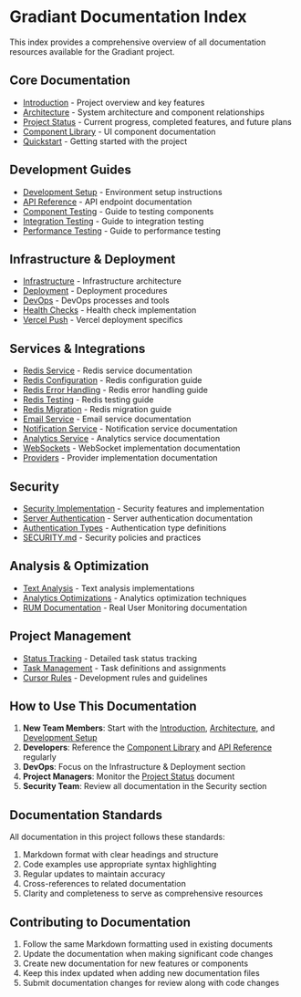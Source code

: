 # Gradiant Documentation Index

This index provides a comprehensive overview of all documentation resources available for the Gradiant project.

## Core Documentation

- [Introduction](./introduction.mdx) - Project overview and key features
- [Architecture](./architecture.mdx) - System architecture and component relationships
- [Project Status](./project-status.md) - Current progress, completed features, and future plans
- [Component Library](./component-library.md) - UI component documentation
- [Quickstart](./quickstart.mdx) - Getting started with the project

## Development Guides

- [Development Setup](./development-setup.md) - Environment setup instructions
- [API Reference](./api.md) - API endpoint documentation
- [Component Testing](./component-testing.md) - Guide to testing components
- [Integration Testing](./integration-testing.md) - Guide to integration testing
- [Performance Testing](./performance-testing.md) - Guide to performance testing

## Infrastructure & Deployment

- [Infrastructure](./infrastructure.mdx) - Infrastructure architecture
- [Deployment](./deployment.md) - Deployment procedures
- [DevOps](./devops.md) - DevOps processes and tools
- [Health Checks](./health-check.md) - Health check implementation
- [Vercel Push](./vercel-push.mdx) - Vercel deployment specifics

## Services & Integrations

- [Redis Service](./redis-service.mdx) - Redis service documentation
- [Redis Configuration](./redis-configuration.mdx) - Redis configuration guide
- [Redis Error Handling](./redis-error-handling.mdx) - Redis error handling guide
- [Redis Testing](./redis-testing.mdx) - Redis testing guide
- [Redis Migration](./redis-migration.mdx) - Redis migration guide
- [Email Service](./email-service.mdx) - Email service documentation
- [Notification Service](./notification-service.mdx) - Notification service documentation
- [Analytics Service](./analytics-service.mdx) - Analytics service documentation
- [WebSockets](./websocket.mdx) - WebSocket implementation documentation
- [Providers](./providers.mdx) - Provider implementation documentation

## Security

- [Security Implementation](./security-implementation.md) - Security features and implementation
- [Server Authentication](./server-auth.md) - Server authentication documentation
- [Authentication Types](./auth-types.md) - Authentication type definitions
- [SECURITY.md](security/security-policy.md) - Security policies and practices

## Analysis & Optimization

- [Text Analysis](./text-analysis.mdx) - Text analysis implementations
- [Analytics Optimizations](./analytics-optimizations.mdx) - Analytics optimization techniques
- [RUM Documentation](./rum-documentation.md) - Real User Monitoring documentation

## Project Management

- [Status Tracking](./.notes/status.mdx) - Detailed task status tracking
- [Task Management](./.notes/tasks.mdx) - Task definitions and assignments
- [Cursor Rules](../.cursorrules) - Development rules and guidelines

## How to Use This Documentation

1. **New Team Members**: Start with the [Introduction](./introduction.mdx), [Architecture](./architecture.mdx), and [Development Setup](./development-setup.md)
2. **Developers**: Reference the [Component Library](./component-library.md) and [API Reference](./api.md) regularly
3. **DevOps**: Focus on the Infrastructure & Deployment section
4. **Project Managers**: Monitor the [Project Status](./project-status.md) document
5. **Security Team**: Review all documentation in the Security section

## Documentation Standards

All documentation in this project follows these standards:

1. Markdown format with clear headings and structure
2. Code examples use appropriate syntax highlighting
3. Regular updates to maintain accuracy
4. Cross-references to related documentation
5. Clarity and completeness to serve as comprehensive resources

## Contributing to Documentation

1. Follow the same Markdown formatting used in existing documents
2. Update the documentation when making significant code changes
3. Create new documentation for new features or components
4. Keep this index updated when adding new documentation files
5. Submit documentation changes for review along with code changes